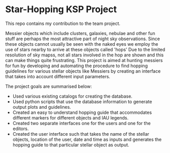 # Star-Hopping KSP Project

This repo contains my contribution to the team project. 

Messier objects which include clusters, galaxies, nebulae and other fun stuff are perhaps the most attractive part of night sky observations. Since these objects cannot usually be
seen with the naked eyes we employ the use of stars nearby to arrive at these objects called 'hops'
Due to the limited resolution of sky mapss, not all stars involved in the hop are shown and this can make things quite frustrating. This project is aimed at hunting messiers for fun by developing and automating the procedure to find hopping guidelines for various stellar objects like Messiers by creating an interface that takes into account different input parameters.

The project goals are summarised below:

* Used various existing catalogs for creating the database.
* Used python scripts that use the database information to generate output plots and guidelines.
* Created an easy to understand hopping guide that accommodates different markers for different objects and IAU legends.
* Created two separate interfaces one for the users and one for the editors.
* Created the user interface such that takes the name of the stellar objects, location of the user, date and time as inputs and generates the hopping guide to that particular stellar object as output.

